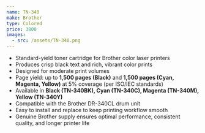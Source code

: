 ```yaml
---
name: TN-340
make: Brother
type: Colored
price: 3800
images:
  - src: /assets/TN-340.png
---
```


* Standard-yield toner cartridge for Brother color laser printers
* Produces crisp black text and rich, vibrant color prints
* Designed for moderate print volumes
* Page yield: up to **1,500 pages (Black)** and **1,500 pages (Cyan, Magenta, Yellow)** at 5% coverage (per ISO/IEC standards)
* Available in **Black (TN-340BK), Cyan (TN-340C), Magenta (TN-340M), Yellow (TN-340Y)**
* Compatible with the Brother DR-340CL drum unit
* Easy to install and replace to keep printing workflow smooth
* Genuine Brother supply ensures optimal performance, consistent quality, and longer printer life

